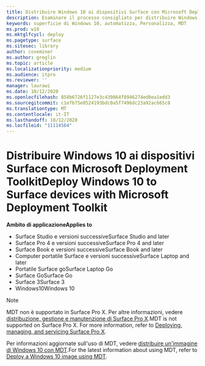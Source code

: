 ```yaml
---
title: Distribuire Windows 10 ai dispositivi Surface con Microsoft Deployment Toolkit (Surface)
description: Esaminare il processo consigliato per distribuire Windows 10 ai dispositivi Surface con Microsoft Deployment Toolkit.
keywords: superficie di Windows 10, automatizza, Personalizza, MDT
ms.prod: w10
ms.mktglfcycl: deploy
ms.pagetype: surface
ms.sitesec: library
author: coveminer
ms.author: greglin
ms.topic: article
ms.localizationpriority: medium
ms.audience: itpro
ms.reviewer: ''
manager: laurawi
ms.date: 10/12/2020
ms.openlocfilehash: 858b6726f1127e3c439864f8946274ed0ea1edd3
ms.sourcegitcommit: c1efb75e8524193bdc0a5f7496dc23a92ac665c8
ms.translationtype: MT
ms.contentlocale: it-IT
ms.lasthandoff: 10/12/2020
ms.locfileid: "11114564"
---
```

# <span data-ttu-id="65bcd-104">Distribuire Windows 10 ai dispositivi Surface con Microsoft Deployment Toolkit</span><span class="sxs-lookup"><span data-stu-id="65bcd-104">Deploy Windows 10 to Surface devices with Microsoft Deployment Toolkit</span></span>

**<span data-ttu-id="65bcd-105">Ambito di applicazione</span><span class="sxs-lookup"><span data-stu-id="65bcd-105">Applies to</span></span>**

- <span data-ttu-id="65bcd-106">Surface Studio e versioni successive</span><span class="sxs-lookup"><span data-stu-id="65bcd-106">Surface Studio and later</span></span>
- <span data-ttu-id="65bcd-107">Surface Pro 4 e versioni successive</span><span class="sxs-lookup"><span data-stu-id="65bcd-107">Surface Pro 4 and later</span></span>
- <span data-ttu-id="65bcd-108">Surface Book e versioni successive</span><span class="sxs-lookup"><span data-stu-id="65bcd-108">Surface Book and later</span></span>
- <span data-ttu-id="65bcd-109">Computer portatile Surface e versioni successive</span><span class="sxs-lookup"><span data-stu-id="65bcd-109">Surface Laptop and later</span></span>
- <span data-ttu-id="65bcd-110">Portatile Surface go</span><span class="sxs-lookup"><span data-stu-id="65bcd-110">Surface Laptop Go</span></span>
- <span data-ttu-id="65bcd-111">Surface Go</span><span class="sxs-lookup"><span data-stu-id="65bcd-111">Surface Go</span></span>
- <span data-ttu-id="65bcd-112">Surface 3</span><span class="sxs-lookup"><span data-stu-id="65bcd-112">Surface 3</span></span>
- <span data-ttu-id="65bcd-113">Windows10</span><span class="sxs-lookup"><span data-stu-id="65bcd-113">Windows 10</span></span>

> [!NOTE]
> <span data-ttu-id="65bcd-114">MDT non è supportato in Surface Pro X. Per altre informazioni, vedere [distribuzione, gestione e manutenzione di Surface Pro X](surface-pro-arm-app-management.md).</span><span class="sxs-lookup"><span data-stu-id="65bcd-114">MDT is not supported on Surface Pro X. For more information, refer to [Deploying, managing, and servicing Surface Pro X](surface-pro-arm-app-management.md).</span></span>

<span data-ttu-id="65bcd-115">Per informazioni aggiornate sull'uso di MDT, vedere [distribuire un'immagine di Windows 10 con MDT](https://docs.microsoft.com/windows/deployment/deploy-windows-mdt/deploy-a-windows-10-image-using-mdt).</span><span class="sxs-lookup"><span data-stu-id="65bcd-115">For the latest information about using MDT, refer to [Deploy a Windows 10 image using MDT](https://docs.microsoft.com/windows/deployment/deploy-windows-mdt/deploy-a-windows-10-image-using-mdt).</span></span>

